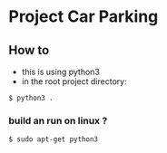 # Project Car Parking

## How to
- this is using python3
- in the root project directory:
```
$ python3 .
```


### build an run on linux ?

```
$ sudo apt-get python3
```
